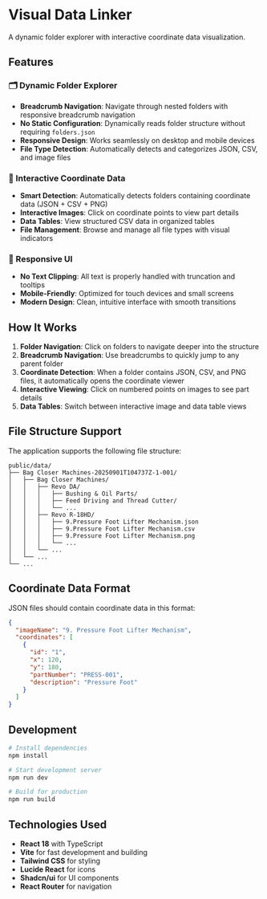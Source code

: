# Visual Data Linker

A dynamic folder explorer with interactive coordinate data visualization.

## Features

### 🗂️ Dynamic Folder Explorer
- **Breadcrumb Navigation**: Navigate through nested folders with responsive breadcrumb navigation
- **No Static Configuration**: Dynamically reads folder structure without requiring `folders.json`
- **Responsive Design**: Works seamlessly on desktop and mobile devices
- **File Type Detection**: Automatically detects and categorizes JSON, CSV, and image files

### 🎯 Interactive Coordinate Data
- **Smart Detection**: Automatically detects folders containing coordinate data (JSON + CSV + PNG)
- **Interactive Images**: Click on coordinate points to view part details
- **Data Tables**: View structured CSV data in organized tables
- **File Management**: Browse and manage all file types with visual indicators

### 📱 Responsive UI
- **No Text Clipping**: All text is properly handled with truncation and tooltips
- **Mobile-Friendly**: Optimized for touch devices and small screens
- **Modern Design**: Clean, intuitive interface with smooth transitions

## How It Works

1. **Folder Navigation**: Click on folders to navigate deeper into the structure
2. **Breadcrumb Navigation**: Use breadcrumbs to quickly jump to any parent folder
3. **Coordinate Detection**: When a folder contains JSON, CSV, and PNG files, it automatically opens the coordinate viewer
4. **Interactive Viewing**: Click on numbered points on images to see part details
5. **Data Tables**: Switch between interactive image and data table views

## File Structure Support

The application supports the following file structure:
```
public/data/
├── Bag Closer Machines-20250901T104737Z-1-001/
│   ├── Bag Closer Machines/
│   │   ├── Revo DA/
│   │   │   ├── Bushing & Oil Parts/
│   │   │   ├── Feed Driving and Thread Cutter/
│   │   │   └── ...
│   │   ├── Revo R-18HD/
│   │   │   ├── 9.Pressure Foot Lifter Mechanism.json
│   │   │   ├── 9.Pressure Foot Lifter Mechanism.csv
│   │   │   ├── 9.Pressure Foot Lifter Mechanism.png
│   │   │   └── ...
│   │   └── ...
│   └── ...
└── ...
```

## Coordinate Data Format

JSON files should contain coordinate data in this format:
```json
{
  "imageName": "9. Pressure Foot Lifter Mechanism",
  "coordinates": [
    {
      "id": "1",
      "x": 120,
      "y": 180,
      "partNumber": "PRESS-001",
      "description": "Pressure Foot"
    }
  ]
}
```

## Development

```bash
# Install dependencies
npm install

# Start development server
npm run dev

# Build for production
npm run build
```

## Technologies Used

- **React 18** with TypeScript
- **Vite** for fast development and building
- **Tailwind CSS** for styling
- **Lucide React** for icons
- **Shadcn/ui** for UI components
- **React Router** for navigation

